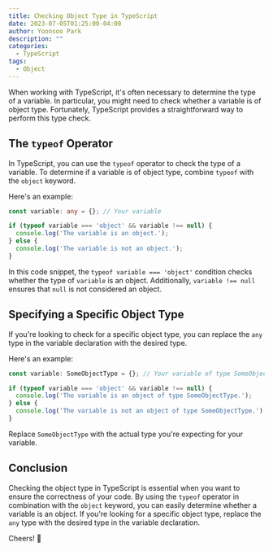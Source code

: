 ```yaml
---
title: Checking Object Type in TypeScript
date: 2023-07-05T01:25:00-04:00
author: Yoonsoo Park
description: ""
categories:
  - TypeScript
tags:
  - Object
---
```


When working with TypeScript, it's often necessary to determine the type of a variable. In particular, you might need to check whether a variable is of object type. Fortunately, TypeScript provides a straightforward way to perform this type check.

## The `typeof` Operator

In TypeScript, you can use the `typeof` operator to check the type of a variable. To determine if a variable is of object type, combine `typeof` with the `object` keyword.

Here's an example:

```typescript
const variable: any = {}; // Your variable

if (typeof variable === 'object' && variable !== null) {
  console.log('The variable is an object.');
} else {
  console.log('The variable is not an object.');
}
```

In this code snippet, the `typeof variable === 'object'` condition checks whether the type of `variable` is an object. Additionally, `variable !== null` ensures that `null` is not considered an object.

## Specifying a Specific Object Type

If you're looking to check for a specific object type, you can replace the `any` type in the variable declaration with the desired type.

Here's an example:

```typescript
const variable: SomeObjectType = {}; // Your variable of type SomeObjectType

if (typeof variable === 'object' && variable !== null) {
  console.log('The variable is an object of type SomeObjectType.');
} else {
  console.log('The variable is not an object of type SomeObjectType.');
}
```

Replace `SomeObjectType` with the actual type you're expecting for your variable.

## Conclusion

Checking the object type in TypeScript is essential when you want to ensure the correctness of your code. By using the `typeof` operator in combination with the `object` keyword, you can easily determine whether a variable is an object. If you're looking for a specific object type, replace the `any` type with the desired type in the variable declaration.


Cheers! 🍺
